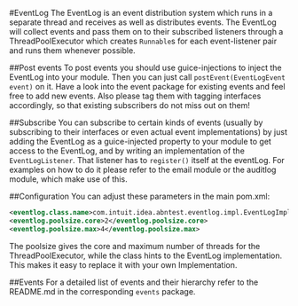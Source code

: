 #EventLog
The EventLog is an event distribution system which runs in a separate thread and receives as well as 
distributes events. The EventLog will collect events and pass them on to their subscribed listeners through a 
ThreadPoolExecutor which creates `Runnable`s for each event-listener pair and runs them whenever possible.

##Post events
To post events you should use guice-injections to inject the EventLog into your module. Then you can just call 
`postEvent(EventLogEvent event)` on it. Have a look into the event package for existing events and feel free
to add new events. Also please tag them with tagging interfaces accordingly, so that existing subscribers do not miss
out on them!

##Subscribe
You can subscribe to certain kinds of events (usually by subscribing to their interfaces or even actual event
implementations) by just adding the EventLog as a guice-injected property to your module to get access to the EventLog,
and by writing an implementation of the `EventLogListener`. That listener has to `register()` itself at the eventLog.
For examples on how to do it please refer to the email module or the auditlog module, which make use of this. 

##Configuration
You can adjust these parameters in the main pom.xml:

```xml
<eventlog.class.name>com.intuit.idea.abntest.eventlog.impl.EventLogImpl</eventlog.class.name>
<eventlog.poolsize.core>2</eventlog.poolsize.core>
<eventlog.poolsize.max>4</eventlog.poolsize.max>
```

The poolsize gives the core and maximum number of threads for the ThreadPoolExecutor, while the class hints to the
EventLog implementation. This makes it easy to replace it with your own Implementation.

##Events
For a detailed list of events and their hierarchy refer to the README.md in the corresponding `events` package.
